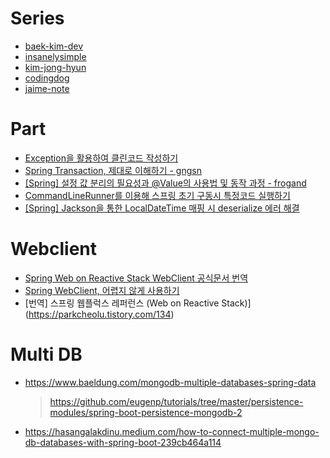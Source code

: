 # Series
- [baek-kim-dev](https://baek-kim-dev.site/category/%EA%B0%9C%EB%B0%9C/Spring)
- [insanelysimple](https://insanelysimple.tistory.com/category/Spring)
- [kim-jong-hyun](https://kim-jong-hyun.tistory.com/category/Spring?page=2)
- [codingdog](https://codingdog.tistory.com/category/spring)
- [jaime-note](https://jaime-note.tistory.com/category/SpringBoot/Web%20Application%20%EB%A7%8C%EB%93%A4%EA%B8%B0)

# Part
- [Exception을 활용하여 클린코드 작성하기](https://www.4te.co.kr/936)
- [Spring Transaction, 제대로 이해하기 - gngsn](https://gngsn.tistory.com/152)
- [[Spring] 설정 값 분리의 필요성과 @Value의 사용법 및 동작 과정 - frogand](https://frogand.tistory.com/136)
- [CommandLineRunner를 이용해 스프링 초기 구동시 특정코드 실행하기](https://unluckyjung.github.io//spring/2022/03/16/Spring-Load-RunCode/)
- [[Spring] Jackson을 통한 LocalDateTime 매핑 시 deserialize 에러 해결](https://abbo.tistory.com/246)

# Webclient
- [Spring Web on Reactive Stack WebClient 공식문서 번역](https://godekdls.github.io/Reactive%20Spring/webclient/)
- [Spring WebClient, 어렵지 않게 사용하기](https://gngsn.tistory.com/154)
- [번역] 스프링 웹플럭스 레퍼런스 (Web on Reactive Stack)](https://parkcheolu.tistory.com/134)

# Multi DB
- https://www.baeldung.com/mongodb-multiple-databases-spring-data
  > https://github.com/eugenp/tutorials/tree/master/persistence-modules/spring-boot-persistence-mongodb-2
- https://hasangalakdinu.medium.com/how-to-connect-multiple-mongo-db-databases-with-spring-boot-239cb464a114
